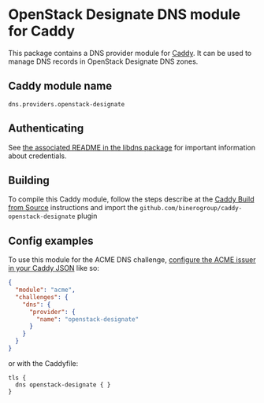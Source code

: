 OpenStack Designate DNS module for Caddy
===========================

This package contains a DNS provider module for [Caddy](https://github.com/caddyserver/caddy). It can be used to manage DNS records in OpenStack Designate DNS zones.

## Caddy module name

```
dns.providers.openstack-designate
```

## Authenticating

See [the associated README in the libdns package](https://github.com/binerogroup/openstack-designate) for important information about credentials.

## Building

To compile this Caddy module, follow the steps describe at the [Caddy Build from Source](https://github.com/caddyserver/caddy#build-from-source) instructions and import the `github.com/binerogroup/caddy-openstack-designate` plugin

## Config examples

To use this module for the ACME DNS challenge, [configure the ACME issuer in your Caddy JSON](https://caddyserver.com/docs/json/apps/tls/automation/policies/issuer/acme/) like so:

```json
{
  "module": "acme",
  "challenges": {
    "dns": {
      "provider": {
        "name": "openstack-designate"
      }
    }
  }
}
```

or with the Caddyfile:

```
tls {
  dns openstack-designate { }
}
```
